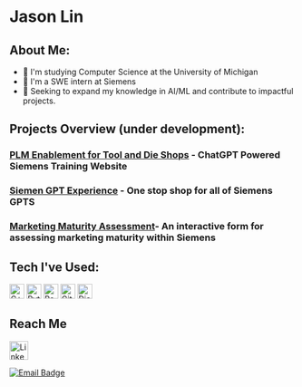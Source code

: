 # Jason Lin

## About Me:
- 📗 I'm studying Computer Science at the University of Michigan
- 💼 I'm a SWE intern at Siemens
- 🌟 Seeking to expand my knowledge in AI/ML and contribute to impactful projects.

  
## Projects Overview (under development):
### [PLM Enablement for Tool and Die Shops](https://github.com/Shashhhh/plmenablement) - ChatGPT Powered Siemens Training Website
### [Siemen GPT Experience](https://github.com/Shashhhh/plmGPT) - One stop shop for all of Siemens GPTS
### [Marketing Maturity Assessment](https://github.com/Shashhhh/marketing_maturity)- An interactive form for assessing marketing maturity within Siemens

## Tech I've Used:
<p>
  <img alt="C++" src="https://img.shields.io/badge/C%2B%2B-00599C?style=flat-square&logo=c%2B%2B&logoColor=white" height=26/>
  <img alt="Python" src="https://img.shields.io/badge/-Python-3776AB?style=flat-square&logo=python&logoColor=white" height=26/>
  <img alt="React" src="https://img.shields.io/badge/-React-1DA1F2?style=flat-square&logo=react&logoColor=white" height=26/>
  <img alt="Git" src="https://img.shields.io/badge/-Git-F05032?style=flat-square&logo=git&logoColor=white" height=26/>
  <img alt="Django" src="https://img.shields.io/badge/-Django/DRF-092E20?style=flat-square&logo=django&logoColor=white" height=26/>
</p>

## Reach Me
<a href="https://www.linkedin.com/in/jason-lin129" target="_blank">
  <img alt="LinkedIn" src="https://img.shields.io/badge/linkedin-%230077B5.svg?&style=for-the-badge&logo=linkedin&logoColor=white" height=33/>
</a>

[![Email Badge](https://img.shields.io/badge/Gmail-Contact_Me-green?style=flat-square&logo=gmail&logoColor=FFFFFF&labelColor=3A3B3C&color=62F1CD)](mailto:linjay@umich.edu)





